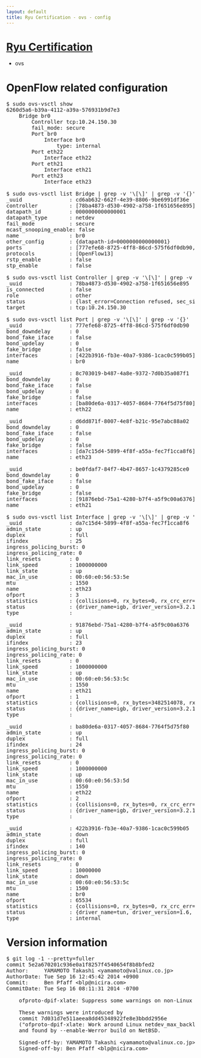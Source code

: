 ```yaml
---
layout: default
title: Ryu Certification - ovs - config
---
```

# [Ryu Certification](http://osrg.github.io/ryu/certification.html)
* ovs 

# OpenFlow related configuration
<pre>
$ sudo ovs-vsctl show
6260d5a6-b39a-4112-a39a-576931b9d7e3
    Bridge br0
        Controller tcp:10.24.150.30
        fail_mode: secure
        Port br0
            Interface br0
                type: internal
        Port eth22
            Interface eth22
        Port eth21
            Interface eth21
        Port eth23
            Interface eth23

$ sudo ovs-vsctl list Bridge | grep -v '\[\]' | grep -v '{}'
_uuid               : cd6ab632-662f-4e39-8806-9be6991df36e
controller          : [78ba4873-d530-4902-a758-1f651656e895]
datapath_id         : 0000000000000001
datapath_type       : netdev
fail_mode           : secure
mcast_snooping_enable: false
name                : br0
other_config        : {datapath-id=0000000000000001}
ports               : [777efe68-8725-4ff8-86cd-575f6df0db90, 8c703019-b487-4a8e-9372-7d0b35a087f1, be0fdaf7-84f7-4b47-8657-1c4379285ce0, d6dd871f-8007-4e8f-b21c-95e7abc88a02]
protocols           : [OpenFlow13]
rstp_enable         : false
stp_enable          : false

$ sudo ovs-vsctl list Controller | grep -v '\[\]' | grep -v '{}'
_uuid               : 78ba4873-d530-4902-a758-1f651656e895
is_connected        : false
role                : other
status              : {last_error=Connection refused, sec_since_connect=677, sec_since_disconnect=1, state=BACKOFF}
target              : tcp:10.24.150.30

$ sudo ovs-vsctl list Port | grep -v '\[\]' | grep -v '{}'
_uuid               : 777efe68-8725-4ff8-86cd-575f6df0db90
bond_downdelay      : 0
bond_fake_iface     : false
bond_updelay        : 0
fake_bridge         : false
interfaces          : [422b3916-fb3e-40a7-9386-1cac0c599b05]
name                : br0

_uuid               : 8c703019-b487-4a8e-9372-7d0b35a087f1
bond_downdelay      : 0
bond_fake_iface     : false
bond_updelay        : 0
fake_bridge         : false
interfaces          : [ba80de6a-0317-4057-8684-7764f5d75f80]
name                : eth22

_uuid               : d6dd871f-8007-4e8f-b21c-95e7abc88a02
bond_downdelay      : 0
bond_fake_iface     : false
bond_updelay        : 0
fake_bridge         : false
interfaces          : [da7c15d4-5899-4f8f-a55a-fec7f1cca8f6]
name                : eth23

_uuid               : be0fdaf7-84f7-4b47-8657-1c4379285ce0
bond_downdelay      : 0
bond_fake_iface     : false
bond_updelay        : 0
fake_bridge         : false
interfaces          : [91876ebd-75a1-4280-b7f4-a5f9c00a6376]
name                : eth21

$ sudo ovs-vsctl list Interface | grep -v '\[\]' | grep -v '{}'
_uuid               : da7c15d4-5899-4f8f-a55a-fec7f1cca8f6
admin_state         : up
duplex              : full
ifindex             : 25
ingress_policing_burst: 0
ingress_policing_rate: 0
link_resets         : 0
link_speed          : 1000000000
link_state          : up
mac_in_use          : 00:60:e0:56:53:5e
mtu                 : 1550
name                : eth23
ofport              : 3
statistics          : {collisions=0, rx_bytes=0, rx_crc_err=0, rx_dropped=0, rx_errors=0, rx_frame_err=0, rx_over_err=0, rx_packets=0, tx_bytes=1365428204, tx_dropped=0, tx_errors=0, tx_packets=3773597}
status              : {driver_name=igb, driver_version=3.2.10-k, firmware_version=2.10-9}
type                : 

_uuid               : 91876ebd-75a1-4280-b7f4-a5f9c00a6376
admin_state         : up
duplex              : full
ifindex             : 23
ingress_policing_burst: 0
ingress_policing_rate: 0
link_resets         : 0
link_speed          : 1000000000
link_state          : up
mac_in_use          : 00:60:e0:56:53:5c
mtu                 : 1550
name                : eth21
ofport              : 1
statistics          : {collisions=0, rx_bytes=3482514078, rx_crc_err=0, rx_dropped=0, rx_errors=0, rx_frame_err=0, rx_over_err=0, rx_packets=65356105, tx_bytes=0, tx_dropped=0, tx_errors=0, tx_packets=0}
status              : {driver_name=igb, driver_version=3.2.10-k, firmware_version=2.10-9}
type                : 

_uuid               : ba80de6a-0317-4057-8684-7764f5d75f80
admin_state         : up
duplex              : full
ifindex             : 24
ingress_policing_burst: 0
ingress_policing_rate: 0
link_resets         : 0
link_speed          : 1000000000
link_state          : up
mac_in_use          : 00:60:e0:56:53:5d
mtu                 : 1550
name                : eth22
ofport              : 2
statistics          : {collisions=0, rx_bytes=0, rx_crc_err=0, rx_dropped=0, rx_errors=0, rx_frame_err=0, rx_over_err=0, rx_packets=0, tx_bytes=3750397304, tx_dropped=0, tx_errors=0, tx_packets=45468791}
status              : {driver_name=igb, driver_version=3.2.10-k, firmware_version=2.10-9}
type                : 

_uuid               : 422b3916-fb3e-40a7-9386-1cac0c599b05
admin_state         : down
duplex              : full
ifindex             : 140
ingress_policing_burst: 0
ingress_policing_rate: 0
link_resets         : 0
link_speed          : 10000000
link_state          : down
mac_in_use          : 00:60:e0:56:53:5c
mtu                 : 1500
name                : br0
ofport              : 65534
statistics          : {collisions=0, rx_bytes=0, rx_crc_err=0, rx_dropped=0, rx_errors=0, rx_frame_err=0, rx_over_err=0, rx_packets=0, tx_bytes=0, tx_dropped=0, tx_errors=0, tx_packets=0}
status              : {driver_name=tun, driver_version=1.6, firmware_version=N/A}
type                : internal
</pre>

# Version information
<pre>
$ git log -1 --pretty=fuller
commit 5e2a670201c936e0a1f8257f4540654f8b8bfed2
Author:     YAMAMOTO Takashi &lt;yamamoto@valinux.co.jp&gt;
AuthorDate: Tue Sep 16 12:45:42 2014 +0900
Commit:     Ben Pfaff &lt;blp@nicira.com&gt;
CommitDate: Tue Sep 16 08:11:31 2014 -0700

    ofproto-dpif-xlate: Suppress some warnings on non-Linux OSes
    
    These warnings were introduced by
    commit 7d031d7e511aeea8dd45348922fe8e3bbdd2956e
    &#40;&quot;ofproto-dpif-xlate: Work around Linux netdev_max_backlog limit.&quot;&#41;
    and found by --enable-Werror build on NetBSD.
    
    Signed-off-by: YAMAMOTO Takashi &lt;yamamoto@valinux.co.jp&gt;
    Signed-off-by: Ben Pfaff &lt;blp@nicira.com&gt;
</pre>

